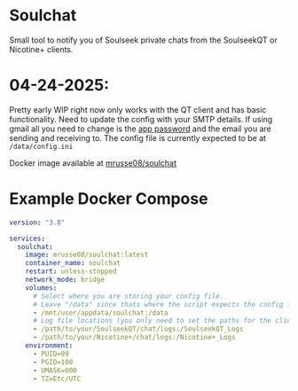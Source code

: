 # Soulchat
Small tool to notify you of Soulseek private chats from the SoulseekQT or Nicotine+ clients.

# 04-24-2025: 
Pretty early WIP right now only works with the QT client and has basic functionality.
Need to update the config with your SMTP details. If using gmail all you need to change is the [app password](https://myaccount.google.com/apppasswords) and
the email you are sending and receiving to. The config file is currently expected to be at `/data/config.ini`

Docker image available at [mrusse08/soulchat](https://hub.docker.com/repository/docker/mrusse08/soulchat/general)

# Example Docker Compose

```yml
version: "3.8"

services:
  soulchat:
    image: mrusse08/soulchat:latest
    container_name: soulchat
    restart: unless-stopped
    network_mode: bridge
    volumes:
      # Select where you are storing your config file.
      # Leave "/data" since thats where the script expects the config file to be.
      - /mnt/user/appdata/soulchat:/data
      # Log file locations (you only need to set the paths for the clients you use).
      - /path/to/your/SoulseekQT/chat/logs:/SoulseekQT_Logs
      - /path/to/your/Nicotine+/chat/logs:/Nicotine+_Logs
    environment:
      - PUID=99
      - PGID=100
      - UMASK=000
      - TZ=Etc/UTC
```

